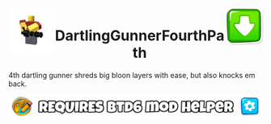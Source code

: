 <a href="https://github.com/MrGoopyDrawers/DartlingGunnerFourthPath/releases/download/1.0.0/DartlingGunnerFourthPath.dll">
    <img align="left" alt="Icon" height="90" src="Icon.png">
    <img align="right" alt="Download" height="75" src="https://raw.githubusercontent.com/gurrenm3/BTD-Mod-Helper/master/BloonsTD6%20Mod%20Helper/Resources/DownloadBtn.png">
</a>

<h1 align="center">DartlingGunnerFourthPath</h1>

4th dartling gunner shreds big bloon layers with ease, but also knocks em back.

[![Requires BTD6 Mod Helper](https://raw.githubusercontent.com/gurrenm3/BTD-Mod-Helper/master/banner.png)](https://github.com/gurrenm3/BTD-Mod-Helper#readme)

